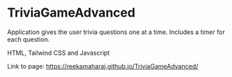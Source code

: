 # TriviaGameAdvanced

Application gives the user trivia questions one at a time. Includes a timer for each question.

HTML, Tailwind CSS and Javascript

Link to page: https://reekamaharaj.github.io/TriviaGameAdvanced/